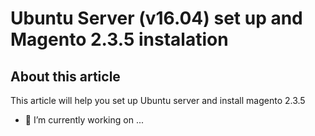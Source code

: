 <h1>Ubuntu Server (v16.04) set up and Magento 2.3.5 instalation</h1>

## About this article
This article will help you set up Ubuntu server and install magento 2.3.5 


- 🔭 I’m currently working on ...
<!--
**dmitrijpotapcik/dmitrijpotapcik** is a ✨ _special_ ✨ repository because its `README.md` (this file) appears on your GitHub profile.

Here are some ideas to get you started:

- 🔭 I’m currently working on ...
- 🌱 I’m currently learning ...
- 👯 I’m looking to collaborate on ...
- 🤔 I’m looking for help with ...
- 💬 Ask me about ...
- 📫 How to reach me: ...
- 😄 Pronouns: ...
- ⚡ Fun fact: ...
-->
